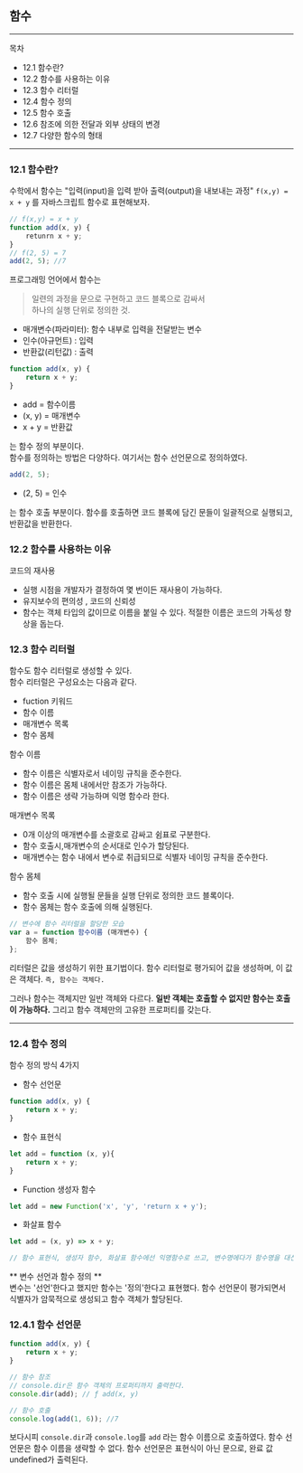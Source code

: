 ## 함수 
***
목차
- 12.1 함수란?
- 12.2 함수를 사용하는 이유
- 12.3 함수 리터럴
- 12.4 함수 정의
- 12.5 함수 호출
- 12.6 참조에 의한 전달과 외부 상태의 변경
- 12.7 다양한 함수의 형태
---
### 12.1 함수란?
수학에서 함수는 "입력(input)을 입력 받아 출력(output)을 내보내는 과정"
`f(x,y) = x + y` 를 자바스크립트 함수로 표현해보자.
```js
// f(x,y) = x + y
function add(x, y) {
    retunrn x + y;
}
// f(2, 5) = 7
add(2, 5); //7
```
프로그래밍 언어에서 함수는 
>일련의 과정을 문으로 구현하고 코드 블록으로 감싸서 <br> 하나의 실행 단위로 정의한 것.
- 매개변수(파라미터): 함수 내부로 입력을 전달받는 변수
- 인수(아규먼트) : 입력
- 반환값(리턴값) : 출력 

```js
function add(x, y) {
    return x + y;
}
```
- add = 함수이름 
- (x, y) = 매개변수
- x + y = 반환값 

는 함수 정의 부분이다.<br>
함수를 정의하는 방법은 다양하다. 여기서는 함수 선언문으로 정의하였다. 

```js 
add(2, 5);
```
- (2, 5) = 인수 <br>

는 함수 호출 부분이다. 
함수를 호출하면 코드 블록에 담긴 문들이 일괄적으로 실행되고, 반환값을 반환한다.

### 12.2 함수를 사용하는 이유 

코드의 재사용
- 실행 시점을 개발자가 결정하여 몇 번이든 재사용이 가능하다. 
- 유지보수의 편의성 , 코드의 신뢰성 
- 함수는 객체 타입의 값이므로 이름을 붙일 수 있다. 적절한 이름은 코드의 가독성 향상을 돕는다. 

### 12.3 함수 리터럴 
함수도 함수 리터럴로 생성할 수 있다. <br> 함수 리터럴은 구성요소는 다음과 같다.
- fuction 키워드
- 함수 이름
- 매개변수 목록 
- 함수 몸체 

함수 이름
- 함수 이름은 식별자로서 네이밍 규칙을 준수한다.
- 함수 이름은 몸체 내에서만 참조가 가능하다.  
- 함수 이름은 생략 가능하며 익명 함수라 한다.

매개변수 목록
- 0개 이상의 매개변수를 소괄호로 감싸고 쉼표로 구분한다.
- 함수 호출시,매개변수의 순서대로 인수가 할당된다. 
- 매개변수는 함수 내에서 변수로 취급되므로 식별자 네이밍 규칙을 준수한다.

함수 몸체 
- 함수 호출 시에 실행될 문들을 실행 단위로 정의한 코드 블록이다. 
- 함수 몸체는 함수 호출에 의해 실행된다. 
 
```js
// 변수에 함수 리터럴을 할당한 모습
var a = function 함수이름 (매개변수) {
    함수 몸체;
};
```
리터럴은 값을 생성하기 위한 표기법이다. 함수 리터럴로 평가되어 값을 생성하며, 이 값은 객체다. `즉, 함수는 객체다.`

그러나 함수는 객체지만 일반 객체와 다르다. <b>일반 객체는 호출할 수 없지만 함수는 호출이 가능하다.</b> 그리고 함수 객체만의 고유한 프로퍼티를 갖는다. 

---

### 12.4 함수 정의
함수 정의 방식 4가지 
- 함수 선언문 
```js
function add(x, y) {
    return x + y;
}
```
- 함수 표현식
```js
let add = function (x, y){
    return x + y;
}
```
- Function 생성자 함수
```js
let add = new Function('x', 'y', 'return x + y');
```
- 화살표 함수
```js
let add = (x, y) => x + y;
```
```js
// 함수 표현식, 생성자 함수, 화살표 함수에선 익명함수로 쓰고, 변수명에다가 함수명을 대신 써주는 모습을 볼 수 있었다. 
```
** 변수 선언과 함수 정의 **<br>
변수는 '선언'한다고 했지만 함수는 '정의'한다고 표현했다. 함수 선언문이 평가되면서 식별자가 암묵적으로 생성되고 함수 객체가 할당된다.

### 12.4.1 함수 선언문
```js
function add(x, y) {
    return x + y;
}

// 함수 참조
// console.dir은 함수 객체의 프로퍼티까지 출력한다. 
console.dir(add); // ƒ add(x, y)

// 함수 호출
console.log(add(1, 6)); //7
```
보다시피 `console.dir`과 `console.log`를 `add` 라는 함수 이름으로 호출하였다. 함수 선언문은 함수 이름을 생략할 수 없다. 
함수 선언문은 표현식이 아닌 문으로, 완료 값 undefined가 출력된다.